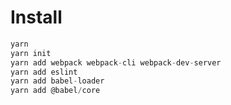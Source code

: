 # Install

```typescript
yarn
yarn init
yarn add webpack webpack-cli webpack-dev-server
yarn add eslint
yarn add babel-loader
yarn add @babel/core
```